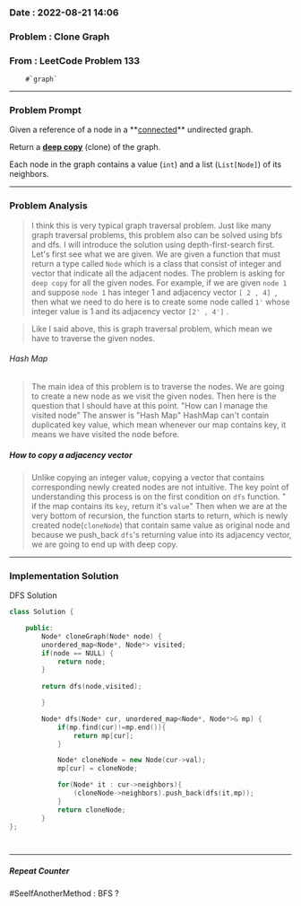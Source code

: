 ### Date :  2022-08-21 14:06

### Problem :  Clone Graph


### From : LeetCode Problem 133
		#`graph`
---
### Problem Prompt
Given a reference of a node in a **[connected](https://en.wikipedia.org/wiki/Connectivity_(graph_theory)#Connected_graph)** undirected graph.

Return a [**deep copy**](https://en.wikipedia.org/wiki/Object_copying#Deep_copy) (clone) of the graph.

Each node in the graph contains a value (`int`) and a list (`List[Node]`) of its neighbors.


---
### Problem Analysis
>I think this is very typical graph traversal problem. Just like many graph traversal problems, this problem also can be solved using bfs and dfs. I will introduce the solution using depth-first-search first.  Let's first see what we are given. We are given a function that must return a type called `Node` which is a class that consist of integer and vector that indicate all the adjacent nodes. The problem is asking for `deep copy` for all the given nodes. For example, if we are given `node 1` and suppose `node 1` has integer 1 and adjacency vector   `[ 2 , 4] `, then what we need to do here is to create some node called `1'`   whose integer value is 1 and its adjacency vector `[2' , 4']` . 

>Like I said above, this is graph traversal problem, which mean we have to traverse the given nodes.  

###### Hash Map
>The main idea of this problem is to traverse the nodes. We are going to create a new node as we visit the given nodes. Then here is the question that I should have at this point. "How can I manage the  visited node" The answer is "Hash Map" HashMap can't contain duplicated key value, which mean whenever our map contains key, it means we have visited the node before. 
>

##### How to copy a adjacency vector
> Unlike copying an integer value, copying a vector that contains corresponding newly created nodes are not intuitive. The key point of understanding this process is on the first condition on `dfs` function. " if the map contains its `key`, return it's `value`" Then when we are at the very bottom of recursion, the function starts to return, which is newly created node(`cloneNode`) that contain same value as original node and because we push_back `dfs`'s  returning value into its adjacency vector, we are going to end up with deep copy.

---
### Implementation Solution

DFS Solution
```cpp
class Solution {

    public:
        Node* cloneGraph(Node* node) {
        unordered_map<Node*, Node*> visited;
        if(node == NULL) {
            return node;
        }
        
        return dfs(node,visited);

        }

        Node* dfs(Node* cur, unordered_map<Node*, Node*>& mp) {
            if(mp.find(cur)!=mp.end()){
                return mp[cur];
            }

            Node* cloneNode = new Node(cur->val);
            mp[cur] = cloneNode;

            for(Node* it : cur->neighbors){
                (cloneNode->neighbors).push_back(dfs(it,mp));
            }
            return cloneNode;
        }
};




```


---
##### Repeat Counter

#SeeIfAnotherMethod  : BFS ?
